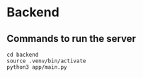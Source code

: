 # Backend
## Commands to run the server
`cd backend` <br/>
`source .venv/bin/activate` <br/>
`python3 app/main.py` <br/>
